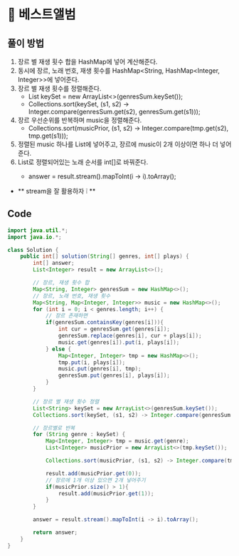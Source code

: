 # 📘 베스트앨범

## 풀이 방법
1. 장르 별 재생 횟수 합을 HashMap에 넣어 계산해준다.
2. 동시에 장르, 노래 번호, 재생 횟수를 HashMap<String, HashMap<Integer, Integer>>에 넣어준다.
3. 장르 별 재생 횟수를 정렬해준다. 
   - List<String> keySet = new ArrayList<>(genresSum.keySet());
   - Collections.sort(keySet, (s1, s2) -> Integer.compare(genresSum.get(s2), genresSum.get(s1)));
4. 장르 우선순위를 반복하며 music을 정렬해준다.
   - Collections.sort(musicPrior, (s1, s2) -> Integer.compare(tmp.get(s2), tmp.get(s1)));
5. 정렬된 music 하나를 List<Integer>에 넣어주고, 장르에 music이 2개 이상이면 하나 더 넣어준다.
6. List<Integer>로 정렬되어있는 노래 순서를 int[]로 바꿔준다.
   - answer = result.stream().mapToInt(i -> i).toArray();
- ** stream을 잘 활용하자 ❕ **

## Code

```java
import java.util.*;
import java.io.*;

class Solution {
	public int[] solution(String[] genres, int[] plays) {
		int[] answer;
		List<Integer> result = new ArrayList<>();

		// 장르, 재생 횟수 합
		Map<String, Integer> genresSum = new HashMap<>();
		// 장르, 노래 번호, 재생 횟수
		Map<String, Map<Integer, Integer>> music = new HashMap<>();
		for (int i = 0; i < genres.length; i++) {
			// 장르 존재하면
			if(genresSum.containsKey(genres[i])){
				int cur = genresSum.get(genres[i]);
				genresSum.replace(genres[i], cur + plays[i]);
				music.get(genres[i]).put(i, plays[i]);
			} else {
				Map<Integer, Integer> tmp = new HashMap<>();
				tmp.put(i, plays[i]);
				music.put(genres[i], tmp);
				genresSum.put(genres[i], plays[i]);
			}
		}

		// 장르 별 재생 횟수 정렬
		List<String> keySet = new ArrayList<>(genresSum.keySet());
		Collections.sort(keySet, (s1, s2) -> Integer.compare(genresSum.get(s2), genresSum.get(s1)));

		// 장르별로 반복
		for (String genre : keySet) {
			Map<Integer, Integer> tmp = music.get(genre);
			List<Integer> musicPrior = new ArrayList<>(tmp.keySet());

			Collections.sort(musicPrior, (s1, s2) -> Integer.compare(tmp.get(s2), tmp.get(s1)));

			result.add(musicPrior.get(0));
			// 장르에 1개 이상 있으면 2개 넣어주기
			if(musicPrior.size() > 1){
				result.add(musicPrior.get(1));
			}
		}

		answer = result.stream().mapToInt(i -> i).toArray();

		return answer;
	}
}
```